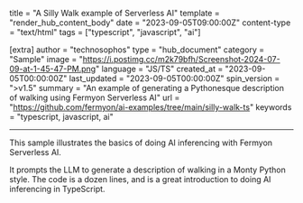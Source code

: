 title = "A Silly Walk example of Serverless AI"
template = "render_hub_content_body"
date = "2023-09-05T09:00:00Z"
content-type = "text/html"
tags = ["typescript", "javascript", "ai"]

[extra]
author = "technosophos"
type = "hub_document"
category = "Sample"
image = "https://i.postimg.cc/m2k79bfh/Screenshot-2024-07-09-at-1-45-47-PM.png"
language = "JS/TS"
created_at = "2023-09-05T00:00:00Z"
last_updated = "2023-09-05T00:00:00Z"
spin_version = ">v1.5"
summary =  "An example of generating a Pythonesque description of walking using Fermyon Serverless AI"
url = "https://github.com/fermyon/ai-examples/tree/main/silly-walk-ts"
keywords = "typescript, javascript, ai"

---

This sample illustrates the basics of doing AI inferencing with Fermyon Serverless AI.

It prompts the LLM to generate a description of walking in a Monty Python style. The code is a dozen lines, and is a great introduction to doing AI inferencing in TypeScript.
